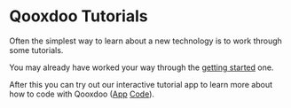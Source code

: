 # Qooxdoo Tutorials

Often the simplest way to learn about a new technology is to work through some
tutorials.

You may already have worked your way through the [getting started](?id=getting-started) one.

After this you can try out our interactive tutorial app to learn more about how to code with Qooxdoo ([App](http://www.qooxdoo.org/qxl.tutorial) [Code](https://github.com/qooxdoo/qxl.tutorial)).





